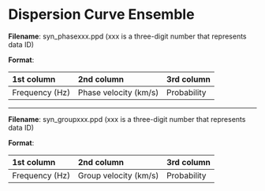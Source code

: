 # Dispersion Curve Ensemble

__Filename__: syn_phasexxx.ppd (xxx is a three-digit number that represents data ID)

__Format__:

|1st column | 2nd column | 3rd column|
|:---|:---|:---|
|Frequency (Hz)|Phase velocity (km/s)|Probability|

---

__Filename__: syn_groupxxx.ppd (xxx is a three-digit number that represents data ID)

__Format__:

|1st column | 2nd column | 3rd column|
|:---|:---|:---|
|Frequency (Hz)|Group velocity (km/s)|Probability|